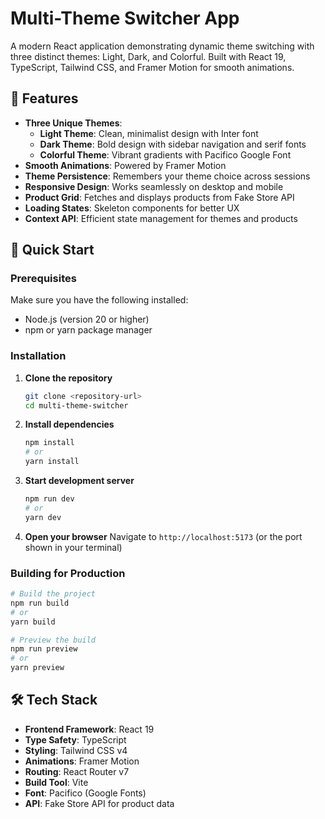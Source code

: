 # Multi-Theme Switcher App

A modern React application demonstrating dynamic theme switching with three distinct themes: Light, Dark, and Colorful. Built with React 19, TypeScript, Tailwind CSS, and Framer Motion for smooth animations.

## 🌟 Features

- **Three Unique Themes**:
  - **Light Theme**: Clean, minimalist design with Inter font
  - **Dark Theme**: Bold design with sidebar navigation and serif fonts
  - **Colorful Theme**: Vibrant gradients with Pacifico Google Font
- **Smooth Animations**: Powered by Framer Motion
- **Theme Persistence**: Remembers your theme choice across sessions
- **Responsive Design**: Works seamlessly on desktop and mobile
- **Product Grid**: Fetches and displays products from Fake Store API
- **Loading States**: Skeleton components for better UX
- **Context API**: Efficient state management for themes and products

## 🚀 Quick Start

### Prerequisites

Make sure you have the following installed:
- Node.js (version 20 or higher)
- npm or yarn package manager

### Installation

1. **Clone the repository**
   ```bash
   git clone <repository-url>
   cd multi-theme-switcher
   ```

2. **Install dependencies**
   ```bash
   npm install
   # or
   yarn install
   ```

3. **Start development server**
   ```bash
   npm run dev
   # or
   yarn dev
   ```

4. **Open your browser**
   Navigate to `http://localhost:5173` (or the port shown in your terminal)

### Building for Production

```bash
# Build the project
npm run build
# or
yarn build

# Preview the build
npm run preview
# or
yarn preview
```

## 🛠️ Tech Stack

- **Frontend Framework**: React 19
- **Type Safety**: TypeScript
- **Styling**: Tailwind CSS v4
- **Animations**: Framer Motion
- **Routing**: React Router v7
- **Build Tool**: Vite
- **Font**: Pacifico (Google Fonts)
- **API**: Fake Store API for product data
